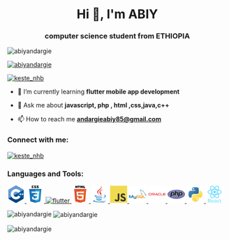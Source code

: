<h1 align="center">Hi 👋, I'm ABIY</h1>
<h3 align="center">computer science student from ETHIOPIA</h3>

<p align="left"> <img src="https://komarev.com/ghpvc/?username=abiyandargie&label=Profile%20views&color=0e75b6&style=flat" alt="abiyandargie" /> </p>

<p align="left"> <a href="https://github.com/ryo-ma/github-profile-trophy"><img src="https://github-profile-trophy.vercel.app/?username=abiyandargie" alt="abiyandargie" /></a> </p>

<p align="left"> <a href="https://twitter.com/keste_nhb" target="blank"><img src="https://img.shields.io/twitter/follow/keste_nhb?logo=twitter&style=for-the-badge" alt="keste_nhb" /></a> </p>

- 🌱 I’m currently learning **flutter mobile app development**

- 💬 Ask me about **javascript, php , html ,css,java,c++**

- 📫 How to reach me **andargieabiy85@gmail.com**

<h3 align="left">Connect with me:</h3>
<p align="left">
<a href="https://twitter.com/keste_nhb" target="blank"><img align="center" src="https://raw.githubusercontent.com/rahuldkjain/github-profile-readme-generator/master/src/images/icons/Social/twitter.svg" alt="keste_nhb" height="30" width="40" /></a>
</p>

<h3 align="left">Languages and Tools:</h3>
<p align="left"> <a href="https://www.w3schools.com/cpp/" target="_blank" rel="noreferrer"> <img src="https://raw.githubusercontent.com/devicons/devicon/master/icons/cplusplus/cplusplus-original.svg" alt="cplusplus" width="40" height="40"/> </a> <a href="https://www.w3schools.com/css/" target="_blank" rel="noreferrer"> <img src="https://raw.githubusercontent.com/devicons/devicon/master/icons/css3/css3-original-wordmark.svg" alt="css3" width="40" height="40"/> </a> <a href="https://flutter.dev" target="_blank" rel="noreferrer"> <img src="https://www.vectorlogo.zone/logos/flutterio/flutterio-icon.svg" alt="flutter" width="40" height="40"/> </a> <a href="https://www.w3.org/html/" target="_blank" rel="noreferrer"> <img src="https://raw.githubusercontent.com/devicons/devicon/master/icons/html5/html5-original-wordmark.svg" alt="html5" width="40" height="40"/> </a> <a href="https://www.java.com" target="_blank" rel="noreferrer"> <img src="https://raw.githubusercontent.com/devicons/devicon/master/icons/java/java-original.svg" alt="java" width="40" height="40"/> </a> <a href="https://developer.mozilla.org/en-US/docs/Web/JavaScript" target="_blank" rel="noreferrer"> <img src="https://raw.githubusercontent.com/devicons/devicon/master/icons/javascript/javascript-original.svg" alt="javascript" width="40" height="40"/> </a> <a href="https://www.mysql.com/" target="_blank" rel="noreferrer"> <img src="https://raw.githubusercontent.com/devicons/devicon/master/icons/mysql/mysql-original-wordmark.svg" alt="mysql" width="40" height="40"/> </a> <a href="https://www.oracle.com/" target="_blank" rel="noreferrer"> <img src="https://raw.githubusercontent.com/devicons/devicon/master/icons/oracle/oracle-original.svg" alt="oracle" width="40" height="40"/> </a> <a href="https://www.php.net" target="_blank" rel="noreferrer"> <img src="https://raw.githubusercontent.com/devicons/devicon/master/icons/php/php-original.svg" alt="php" width="40" height="40"/> </a> <a href="https://www.python.org" target="_blank" rel="noreferrer"> <img src="https://raw.githubusercontent.com/devicons/devicon/master/icons/python/python-original.svg" alt="python" width="40" height="40"/> </a> <a href="https://reactjs.org/" target="_blank" rel="noreferrer"> <img src="https://raw.githubusercontent.com/devicons/devicon/master/icons/react/react-original-wordmark.svg" alt="react" width="40" height="40"/> </a> </p>

<p><img align="left" src="https://github-readme-stats.vercel.app/api/top-langs?username=abiyandargie&show_icons=true&locale=en&layout=compact" alt="abiyandargie" /></p>

<p>&nbsp;<img align="center" src="https://github-readme-stats.vercel.app/api?username=abiyandargie&show_icons=true&locale=en" alt="abiyandargie" /></p>

<p><img align="center" src="https://github-readme-streak-stats.herokuapp.com/?user=abiyandargie&" alt="abiyandargie" /></p>
